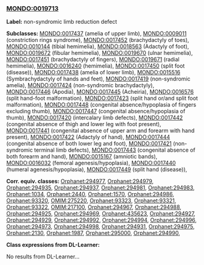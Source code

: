 
### [MONDO:0019713](http://purl.obolibrary.org/obo/MONDO_0019713)
**Label:** non-syndromic limb reduction defect

**Subclasses:** [MONDO:0017437](http://purl.obolibrary.org/obo/MONDO_0017437) (amelia of upper limb), [MONDO:0009011](http://purl.obolibrary.org/obo/MONDO_0009011) (constriction rings syndrome), [MONDO:0017452](http://purl.obolibrary.org/obo/MONDO_0017452) (brachydactyly of toes), [MONDO:0010144](http://purl.obolibrary.org/obo/MONDO_0010144) (tibial hemimelia), [MONDO:0018563](http://purl.obolibrary.org/obo/MONDO_0018563) (Adactyly of foot), [MONDO:0019672](http://purl.obolibrary.org/obo/MONDO_0019672) (fibular hemimelia), [MONDO:0019670](http://purl.obolibrary.org/obo/MONDO_0019670) (ulnar hemimelia), [MONDO:0017451](http://purl.obolibrary.org/obo/MONDO_0017451) (brachydactyly of fingers), [MONDO:0019671](http://purl.obolibrary.org/obo/MONDO_0019671) (radial hemimelia), [MONDO:0016240](http://purl.obolibrary.org/obo/MONDO_0016240) (hemimelia), [MONDO:0017450](http://purl.obolibrary.org/obo/MONDO_0017450) (split foot (disease)), [MONDO:0017438](http://purl.obolibrary.org/obo/MONDO_0017438) (amelia of lower limb), [MONDO:0015516](http://purl.obolibrary.org/obo/MONDO_0015516) (Symbrachydactyly of hands and feet), [MONDO:0017419](http://purl.obolibrary.org/obo/MONDO_0017419) (non-syndromic amelia), [MONDO:0017424](http://purl.obolibrary.org/obo/MONDO_0017424) (non-syndromic brachydactyly), [MONDO:0017446](http://purl.obolibrary.org/obo/MONDO_0017446) (Apodia), [MONDO:0017445](http://purl.obolibrary.org/obo/MONDO_0017445) (Acheiria), [MONDO:0016576](http://purl.obolibrary.org/obo/MONDO_0016576) (split hand-foot malformation), [MONDO:0017423](http://purl.obolibrary.org/obo/MONDO_0017423) (split hand or/and split foot malformation), [MONDO:0017448](http://purl.obolibrary.org/obo/MONDO_0017448) (congenital absence/hypoplasia of fingers excluding thumb), [MONDO:0017447](http://purl.obolibrary.org/obo/MONDO_0017447) (congenital absence/hypoplasia of thumb), [MONDO:0017420](http://purl.obolibrary.org/obo/MONDO_0017420) (intercalary limb defects), [MONDO:0017442](http://purl.obolibrary.org/obo/MONDO_0017442) (congenital absence of thigh and lower leg with foot present), [MONDO:0017441](http://purl.obolibrary.org/obo/MONDO_0017441) (congenital absence of upper arm and forearm with hand present), [MONDO:0017422](http://purl.obolibrary.org/obo/MONDO_0017422) (Adactyly of hand), [MONDO:0017444](http://purl.obolibrary.org/obo/MONDO_0017444) (congenital absence of both lower leg and foot), [MONDO:0017421](http://purl.obolibrary.org/obo/MONDO_0017421) (non-syndromic terminal limb defects), [MONDO:0017443](http://purl.obolibrary.org/obo/MONDO_0017443) (congenital absence of both forearm and hand), [MONDO:0015167](http://purl.obolibrary.org/obo/MONDO_0015167) (amniotic bands), [MONDO:0016032](http://purl.obolibrary.org/obo/MONDO_0016032) (femoral agenesis/hypoplasia), [MONDO:0017440](http://purl.obolibrary.org/obo/MONDO_0017440) (humeral agenesis/hypoplasia), [MONDO:0017449](http://purl.obolibrary.org/obo/MONDO_0017449) (split hand (disease)), 

**Corr. equiv. classes:** [Orphanet:294977](http://www.orpha.net/ORDO/Orphanet_294977), [Orphanet:294979](http://www.orpha.net/ORDO/Orphanet_294979), [Orphanet:294935](http://www.orpha.net/ORDO/Orphanet_294935), [Orphanet:294937](http://www.orpha.net/ORDO/Orphanet_294937), [Orphanet:294981](http://www.orpha.net/ORDO/Orphanet_294981), [Orphanet:294983](http://www.orpha.net/ORDO/Orphanet_294983), [Orphanet:1034](http://www.orpha.net/ORDO/Orphanet_1034), [Orphanet:2440](http://www.orpha.net/ORDO/Orphanet_2440), [Orphanet:1570](http://www.orpha.net/ORDO/Orphanet_1570), [Orphanet:294986](http://www.orpha.net/ORDO/Orphanet_294986), [Orphanet:93320](http://www.orpha.net/ORDO/Orphanet_93320), [OMIM:275220](http://purl.obolibrary.org/obo/OMIM_275220), [Orphanet:93323](http://www.orpha.net/ORDO/Orphanet_93323), [Orphanet:93321](http://www.orpha.net/ORDO/Orphanet_93321), [Orphanet:93322](http://www.orpha.net/ORDO/Orphanet_93322), [OMIM:217100](http://purl.obolibrary.org/obo/OMIM_217100), [Orphanet:294967](http://www.orpha.net/ORDO/Orphanet_294967), [Orphanet:294988](http://www.orpha.net/ORDO/Orphanet_294988), [Orphanet:294925](http://www.orpha.net/ORDO/Orphanet_294925), [Orphanet:294969](http://www.orpha.net/ORDO/Orphanet_294969), [Orphanet:435623](http://www.orpha.net/ORDO/Orphanet_435623), [Orphanet:294927](http://www.orpha.net/ORDO/Orphanet_294927), [Orphanet:294929](http://www.orpha.net/ORDO/Orphanet_294929), [Orphanet:294992](http://www.orpha.net/ORDO/Orphanet_294992), [Orphanet:294994](http://www.orpha.net/ORDO/Orphanet_294994), [Orphanet:294996](http://www.orpha.net/ORDO/Orphanet_294996), [Orphanet:294973](http://www.orpha.net/ORDO/Orphanet_294973), [Orphanet:294998](http://www.orpha.net/ORDO/Orphanet_294998), [Orphanet:294931](http://www.orpha.net/ORDO/Orphanet_294931), [Orphanet:294975](http://www.orpha.net/ORDO/Orphanet_294975), [Orphanet:2130](http://www.orpha.net/ORDO/Orphanet_2130), [Orphanet:1987](http://www.orpha.net/ORDO/Orphanet_1987), [Orphanet:295000](http://www.orpha.net/ORDO/Orphanet_295000), [Orphanet:294990](http://www.orpha.net/ORDO/Orphanet_294990), 

**Class expressions from DL-Learner:**

No results from DL-Learner...



